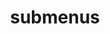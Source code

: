 ---
layout: page
title: submenus
nav: true
nav_order: 7
dropdown: true
published: false
children:
    - title: publications
      permalink: /publications/
    - title: divider
    - title: projects
      permalink: /projects/
---